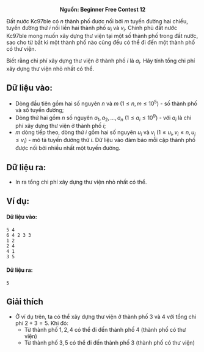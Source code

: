 **<center>Nguồn: Beginner Free Contest 12</center>**

Đất nước Kc97ble có $n$ thành phố được nối bởi $m$ tuyến đường hai chiều, tuyến đường thứ $i$ nối liền hai thành phố $u_i$ và $v_i$. Chính phủ đất nước Kc97ble mong muốn xây dựng thư viện tại một số thành phố trong đất nước, sao cho từ bất kì một thành phố nào cũng đều có thể đi đến một thành phố có thư viện.

Biết rằng chi phí xây dựng thư viện ở thành phố $i$ là $a_i$. Hãy tính tổng chi phí xây dựng thư viện nhỏ nhất có thể.

## Dữ liệu vào:
- Dòng đầu tiên gồm hai số nguyên $n$ và $m$ $(1 ≤ n, m ≤ 10^5)$ - số thành phố và số tuyến đường;
- Dòng thứ hai gồm $n$ số nguyên $a_1, a_2, . . . , a_n$ $(1 ≤ a_i ≤ 10^9)$ - với $a_i$ là chi phí xây dựng thư viện ở thành phố $i$;
- $m$ dòng tiếp theo, dòng thứ $i$ gồm hai số nguyên $u_i$ và $v_i$ $(1 ≤ u_i, v_i ≤ n, u_i \le v_i)$ - mô tả tuyến đường thứ $i$. Dữ liệu vào đảm bảo mỗi cặp thành phố được nối bởi nhiều nhất một tuyến đường.

## Dữ liệu ra:
- In ra tổng chi phí xây dựng thư viện nhỏ nhất có thể.

## Ví dụ:
#### Dữ liệu vào:
```
5 4
6 4 2 3 3
1 2
2 4
4 1
3 5
```

#### Dữ liệu ra:
```
5
```

## Giải thích
- Ở ví dụ trên, ta có thể xây dựng thư viện ở thành phố $3$ và $4$ với tổng chi phí $2 + 3 = 5$. Khi đó:
    - Từ thành phố $1, 2, 4$ có thể đi đến thành phố $4$ (thành phố có thư viện)
    - Từ thành phố $3, 5$ có thể đi đến thành phố $3$ (thành phố có thư viện)
